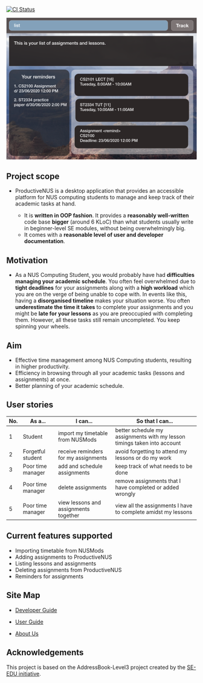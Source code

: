 [![CI Status](https://github.com/AY2021S1-CS2103T-F11-3/tp/workflows/Java%20CI/badge.svg)](https://github.com/AY2021S1-CS2103T-F11-3/tp/actions)

![Ui](docs/images/Ui.png)

## Project scope
  
* ProductiveNUS is a desktop application that provides an accessible platform for 
NUS computing students to manage and keep track of their 
academic tasks at hand.  

  * It is **written in OOP fashion**. It provides a **reasonably well-written** code base **bigger** (around 6 KLoC) 
  than what students usually write in beginner-level SE modules, without being overwhelmingly big.
  * It comes with a **reasonable level of user and developer documentation**.
## Motivation
* As a NUS Computing Student, you would probably have had **difficulties managing your
academic schedule**. You often feel overwhelmed due to 
**tight deadlines** for your assignments along with a **high workload** which you are on the verge of being unable to 
cope with. In events like this, having a **disorganised timeline** makes your
situation worse. You often **underestimate the time
it takes** to complete your assignments and you might be **late for your lessons** as you are preoccupied 
with completing them. However, all these
tasks still remain uncompleted. You keep spinning your wheels.

## Aim
* Effective time management among NUS Computing students, resulting in higher productivity.
* Efficiency in browsing through all your academic tasks (lessons and assignments) at once.
* Better planning of your academic schedule.

## User stories
| No. | As a...           | I can...                              | So that I can...                                                          |
|-----|-------------------|---------------------------------------|---------------------------------------------------------------------------|
| 1   | Student           | import my timetable from NUSMods      | better schedule my assignments with my lesson  timings taken into account |
| 2   | Forgetful student | receive reminders for my assignments  | avoid forgetting to attend my lessons or do my work                       |
| 3   | Poor time manager | add and schedule assignments          | keep track of what needs  to be done                                      |
| 4   | Poor time manager | delete assignments                    | remove assignments that I have completed  or added wrongly                |
| 5   | Poor time manager | view lessons and assignments together | view all the assignments I have to complete amidst  my lessons            |


## Current features supported
* Importing timetable from NUSMods
* Adding assignments to ProductiveNUS
* Listing lessons and assignments 
* Deleting assignments from ProductiveNUS
* Reminders for assignments


## Site Map
* [Developer Guide](https://ay2021s1-cs2103t-f11-3.github.io/tp/DeveloperGuide.html)

* [User Guide](https://ay2021s1-cs2103t-f11-3.github.io/tp/UserGuide.html)

* [About Us](https://ay2021s1-cs2103t-f11-3.github.io/tp/AboutUs.html)

## Acknowledgements

This project is based on the AddressBook-Level3 project created by the [SE-EDU initiative](https://se-education.org).
